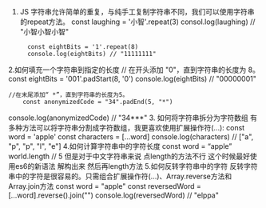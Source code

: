 1. JS 字符串允许简单的重复，与纯手工复制字符串不同，我们可以使用字符串的repeat方法。
		 const laughing = '小智'.repeat(3)
		 consol.log(laughing) // "小智小智小智"

		 const eightBits = '1'.repeat(8)
		 console.log(eightBits) // "11111111"
 2.如何填充一个字符串到指定的长度
    // 在开头添加 "0"，直到字符串的长度为 8。
		const eightBits = '001'.padStart(8, '0')
		console.log(eightBits) // "00000001"

	//在末尾添加“ *”，直到字符串的长度为5。
		const anonymizedCode = "34".padEnd(5, "*")
console.log(anonymizedCode) // "34***"
3. 如何将字符串拆分为字符数组
   有多种方法可以将字符串分割成字符数组，我更喜欢使用扩展操作符(...):
		 const word = 'apple'
		 const characters = [...word]
		 console.log(characters) // ["a", "p", "p", "l", "e"]
4.如何计算字符串中的字符长度
		 const word = “apple”
		 world.length // 5
	 但是对于中文字符串来说  点length的方法不行
	 这个时候最好使用es6的新语法  解构出来 然后再length方法
5.如何反转字符串中的字符
   反转字符串中的字符是很容易的。只需组合扩展操作符(...)、Array.reverse方法和Array.join方法
		 const word = "apple"
		 const reversedWord = [...word].reverse().join("")
		 console.log(reversedWord) // "elppa"
